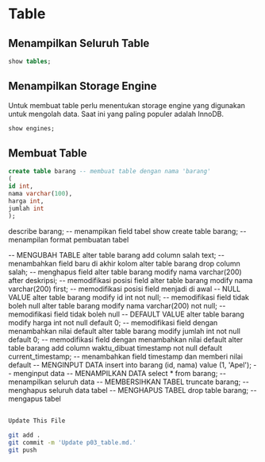 # Table

## Menampilkan Seluruh Table
```sql
show tables;
```

## Menampilkan Storage Engine
Untuk membuat table perlu menentukan storage engine yang digunakan untuk mengolah data.
Saat ini yang paling populer adalah InnoDB.
```sql
show engines;
```

## Membuat Table
```sql
create table barang -- membuat table dengan nama 'barang' 
(
id int,
nama varchar(100),
harga int,
jumlah int
);
```

describe barang; -- menampikan field tabel
show create table barang; -- menampilan format pembuatan tabel

-- MENGUBAH TABLE
alter table barang add column salah text; -- menambahkan field baru di akhir kolom
alter table barang drop column salah; --  menghapus field
alter table barang modify nama varchar(200) after deskripsi; -- memodifikasi posisi field
alter table barang modify nama varchar(200) first; -- memodifikasi posisi field menjadi di awal
-- NULL VALUE
alter table barang modify id int not null; -- memodifikasi field tidak boleh null
alter table barang modify nama varchar(200) not null; -- memodifikasi field tidak boleh null
-- DEFAULT VALUE
alter table barang modify harga int not null default 0; -- memodifikasi field dengan menambahkan nilai default
alter table barang modify jumlah int not null default 0; -- memodifikasi field dengan menambahkan nilai default
alter table barang add column waktu_dibuat timestamp not null default current_timestamp; -- menambahkan field timestamp dan memberi nilai default
-- MENGINPUT DATA
insert into barang (id, nama) value (1, 'Apel'); -- menginput data
-- MENAMPILKAN DATA
select * from barang; -- menampilkan seluruh data
-- MEMBERSIHKAN TABEL
truncate barang; -- menghapus seluruh data tabel
-- MENGHAPUS TABEL
drop table barang; -- mengapus tabel


##
```bash
Update This File
```
```bash
git add .
git commit -m 'Update p03_table.md.'
git push

```